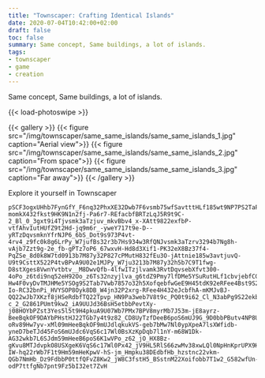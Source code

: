 ```yaml
---
title: "Townscaper: Crafting Identical Islands"
date: 2020-07-04T10:42:00+02:00
draft: false
toc: false
summary: Same concept, Same buildings, a lot of islands.
tags:
- townscaper
- game
- creation
---
```


Same concept, Same buildings, a lot of islands.

{{< load-photoswipe >}}

{{< gallery >}}
  {{< figure src="/img/townscaper/same_same_islands/same_same_islands_1.jpg" caption="Aerial view">}}
  {{< figure src="/img/townscaper/same_same_islands/same_same_islands_2.jpg" caption="From space">}}
  {{< figure src="/img/townscaper/same_same_islands/same_same_islands_3.jpg" caption="Far away">}}
{{< /gallery >}}

Explore it yourself in Townscaper

```text
pSCF3ogxUHhb7FynGfY_F6nq32PhxXE32Dwb7F6vsmb75wfSavtttHLf185wt9NP7PS2TaPWutXN-momkX432fkst9HK9N1n2fj-Pa6r7-REfacbfBRTzLqJ5R9t9C-2_Bl_0_3gxt9i4Tjvsmk3aTzjuv_mkvBbv4_x-XAtt9822exfbP-vtfAhvIutHUfZ9t2Hd-jq9m6r_-yweY717t9e-D--yRTzDqvsmknYfrNJP6_6bS_Dot9s973P4vt-4rv4_z9fc0k8g6LrPy_W7jufBs32r3b7Hs934w3RfQNJvsmk3aTzrv3294b7Ng8h-vAjb7Zzt9g-2e_fb-gPTz7oP6_67wxvH-Hd8d3Xif1-PK32eX8Bz37f4-PqZSe_8d0k8W7td0913b7M87y32P827cPMutH832fEu3O-jAttnie185w3avtjuvQ-U9t9CsttX522P4tvBPvA9U02e1MJPy_W7ju3213b7M87y32h5b7C9T1fwg-D8stXges8VwnYvtbtv__M8DwvQfb-4lfwITzjlvamk3RvtDqvsebXfvt300-4oPo_z6tdi9nq52eH92Oo_z6Ts32nzyjlva_g6tdZ9Pmy7lfDMe5YSuRutHLf1cbvjebfCGvc8S22eS75w3RfhebPV-Hw4F0vyDvTMJHMe5YSOg9S2Tab7Vwb7857o32h5XofqebfwGeE9H45tdK92eRFee4Bst9S2Dwb7F6-Io-RC32bnPi_HVYSOP8Oyk8DB_W4jn32P2xrg-RFee4H432eJcbfhA-mKMJvBJ-QQ22wJb7XKzf8jHSeRdbfTQ22Tpvp_HN9Pa3web7V8t9c_PQ0t9i62_Cl_N3abPg9S22ekbbv29s3j3vi-c_2_G2861PUmt9kw2_iA9UUJd36BsH5etbbPevtXy-j08HOYbPZst3Yes5l5t9H4pkuA9U07Wb7PMx7BPV8myrMb7J53m-jE8ayrz-BeeBqkOF9DAYbPHstHJ22TGb7y4t9z82_CD8UyTzfDeeB6poS6mUJ9G_9D0bbPButv4NP8USXgeK6Np-oRv89Hw7yv-xMl09mHeeBqkOF9mUJdlqkukVS-geb7bMw7Nl0ypXpeA7lsXWfidb-yneD7beTJd45FoS6mUJdc6VqS6c17Wl0BsXzKpDqb7l1nY-m68W1Dk-AG32wkb7L6SJdm59mHeeB6poS6K1wVPo_z62_jO_HX8Bz-gKvu8MTJdvpkO8USXgeK6VqS6c17Wl0Px42_jV9HL5RlS66zwMv38xwLQl0NpHnKprUPX9Hp5bESJdL5RlXXKpwMv3USniKpbSPO9KVJ9kattfRIvlUS3bKpDPPF9mUJdu6dr-IW-hq22rWb7F1t9Hm59mHeKpwV-hS-jm_Hmpku38DEdbfHb_hzstnc22vkm-QGb7NmHb_Dz9FdbbP0ttfQFvZ8Kw2_jW8C3fstH5_BSstnM22Xoifobb7T1w2_G582wfUn-odP7ttfgNb7pnt9Fz5bI32et7ZvH
```
